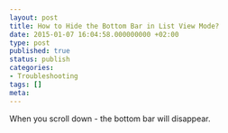```yaml
---
layout: post
title: How to Hide the Bottom Bar in List View Mode?
date: 2015-01-07 16:04:58.000000000 +02:00
type: post
published: true
status: publish
categories:
- Troubleshooting
tags: []
meta:
---
```


When you scroll down - the bottom bar will disappear.